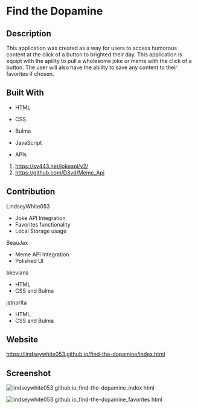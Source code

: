 # Find the Dopamine

## Description
This application was created as a way for users to access humorous content at the click of a button to brighted their day. This application is equipt with the apility to pull a wholesome joke or meme with the click of a button. The user will also have the ability to save any content to their favorites if chosen. 

## Built With 
* HTML
* CSS
* Bulma
* JavaScript

* APIs
1. https://sv443.net/jokeapi/v2/
2. https://github.com/D3vd/Meme_Api



## Contribution
LindseyWhite053
* Joke API Integration
* Favorites functionality
* Local Storage usage

BeauJax
* Meme API Integration 
* Polished UI

bkeviana
* HTML
* CSS and Bulma

jstnprlta
* HTML
* CSS and Bulma



## Website 
https://lindseywhite053.github.io/find-the-dopamine/index.html

## Screenshot
![lindseywhite053 github io_find-the-dopamine_index html](https://user-images.githubusercontent.com/99527756/169600064-263a002e-667c-4852-8062-0e44a3e50369.png)


![lindseywhite053 github io_find-the-dopamine_favorites html](https://user-images.githubusercontent.com/99527756/169600047-134d146c-2a54-41c2-b365-9aaf62556e5a.png)
